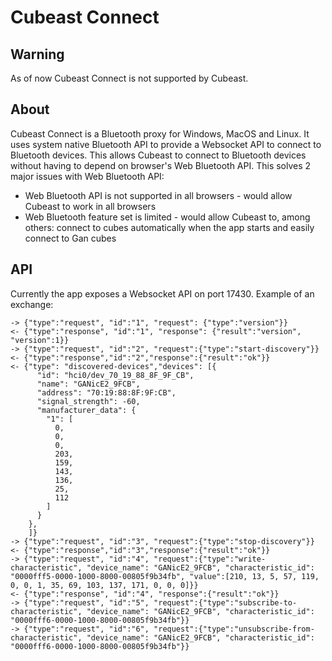 # Cubeast Connect

## Warning

As of now Cubeast Connect is not supported by Cubeast.

## About

Cubeast Connect is a Bluetooth proxy for Windows, MacOS and Linux. It uses system native Bluetooth API to provide a Websocket API to connect to Bluetooth devices.
This allows Cubeast to connect to Bluetooth devices without having to depend on browser's Web Bluetooth API. This solves 2 major issues with Web Bluetooth API:
* Web Bluetooth API is not supported in all browsers - would allow Cubeast to work in all browsers
* Web Bluetooth feature set is limited - would allow Cubeast to, among others: connect to cubes automatically when the app starts and easily connect to Gan cubes

## API

Currently the app exposes a Websocket API on port 17430. Example of an exchange:

```
-> {"type":"request", "id":"1", "request": {"type":"version"}}
<- {"type":"response", "id":"1", "response": {"result":"version", "version":1}}
-> {"type":"request", "id":"2", "request":{"type":"start-discovery"}}
<- {"type":"response","id":"2","response":{"result":"ok"}}
<- {"type": "discovered-devices","devices": [{
      "id": "hci0/dev_70_19_88_8F_9F_CB",
      "name": "GANicE2_9FCB",
      "address": "70:19:88:8F:9F:CB",
      "signal_strength": -60,
      "manufacturer_data": {
        "1": [
          0,
          0,
          0,
          203,
          159,
          143,
          136,
          25,
          112
        ]
      }
    },
    ]}
-> {"type":"request", "id":"3", "request":{"type":"stop-discovery"}}
<- {"type":"response","id":"3","response":{"result":"ok"}}
-> {"type":"request", "id":"4", "request":{"type":"write-characteristic", "device_name": "GANicE2_9FCB", "characteristic_id": "0000fff5-0000-1000-8000-00805f9b34fb", "value":[210, 13, 5, 57, 119, 0, 0, 1, 35, 69, 103, 137, 171, 0, 0, 0]}}
<- {"type":"response", "id":"4", "response":{"result":"ok"}}
-> {"type":"request", "id":"5", "request":{"type":"subscribe-to-characteristic", "device_name": "GANicE2_9FCB", "characteristic_id": "0000fff6-0000-1000-8000-00805f9b34fb"}}
-> {"type":"request", "id":"6", "request":{"type":"unsubscribe-from-characteristic", "device_name": "GANicE2_9FCB", "characteristic_id": "0000fff6-0000-1000-8000-00805f9b34fb"}}
```
